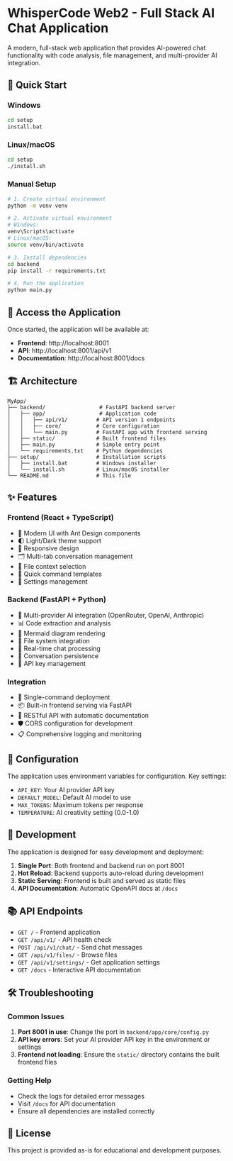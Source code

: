 # WhisperCode Web2 - Full Stack AI Chat Application

A modern, full-stack web application that provides AI-powered chat functionality with code analysis, file management, and multi-provider AI integration.

## 🚀 Quick Start

### Windows
```bash
cd setup
install.bat
```

### Linux/macOS
```bash
cd setup
./install.sh
```

### Manual Setup
```bash
# 1. Create virtual environment
python -m venv venv

# 2. Activate virtual environment
# Windows:
venv\Scripts\activate
# Linux/macOS:
source venv/bin/activate

# 3. Install dependencies
cd backend
pip install -r requirements.txt

# 4. Run the application
python main.py
```

## 📱 Access the Application

Once started, the application will be available at:
- **Frontend**: http://localhost:8001
- **API**: http://localhost:8001/api/v1
- **Documentation**: http://localhost:8001/docs

## 🏗️ Architecture

```
MyApp/
├── backend/                 # FastAPI backend server
│   ├── app/                 # Application code
│   │   ├── api/v1/         # API version 1 endpoints
│   │   ├── core/           # Core configuration
│   │   └── main.py         # FastAPI app with frontend serving
│   ├── static/             # Built frontend files
│   ├── main.py             # Simple entry point
│   └── requirements.txt    # Python dependencies
├── setup/                  # Installation scripts
│   ├── install.bat         # Windows installer
│   └── install.sh          # Linux/macOS installer
└── README.md               # This file
```

## ✨ Features

### Frontend (React + TypeScript)
- 🎨 Modern UI with Ant Design components
- 🌓 Light/Dark theme support
- 📱 Responsive design
- 🗂️ Multi-tab conversation management
- 📁 File context selection
- 🎯 Quick command templates
- 🔧 Settings management

### Backend (FastAPI + Python)
- 🤖 Multi-provider AI integration (OpenRouter, OpenAI, Anthropic)
- 📊 Code extraction and analysis
- 🎨 Mermaid diagram rendering
- 📂 File system integration
- 🔄 Real-time chat processing
- 📝 Conversation persistence
- 🔐 API key management

### Integration
- 🚀 Single-command deployment
- 📦 Built-in frontend serving via FastAPI
- 🔌 RESTful API with automatic documentation
- 🛡️ CORS configuration for development
- 📋 Comprehensive logging and monitoring

## 🔧 Configuration

The application uses environment variables for configuration. Key settings:

- `API_KEY`: Your AI provider API key
- `DEFAULT_MODEL`: Default AI model to use
- `MAX_TOKENS`: Maximum tokens per response
- `TEMPERATURE`: AI creativity setting (0.0-1.0)

## 🚀 Development

The application is designed for easy development and deployment:

1. **Single Port**: Both frontend and backend run on port 8001
2. **Hot Reload**: Backend supports auto-reload during development
3. **Static Serving**: Frontend is built and served as static files
4. **API Documentation**: Automatic OpenAPI docs at `/docs`

## 📚 API Endpoints

- `GET /` - Frontend application
- `GET /api/v1/` - API health check
- `POST /api/v1/chat/` - Send chat messages
- `GET /api/v1/files/` - Browse files
- `GET /api/v1/settings/` - Get application settings
- `GET /docs` - Interactive API documentation

## 🛠️ Troubleshooting

### Common Issues

1. **Port 8001 in use**: Change the port in `backend/app/core/config.py`
2. **API key errors**: Set your AI provider API key in the environment or settings
3. **Frontend not loading**: Ensure the `static/` directory contains the built frontend files

### Getting Help

- Check the logs for detailed error messages
- Visit `/docs` for API documentation
- Ensure all dependencies are installed correctly

## 📄 License

This project is provided as-is for educational and development purposes.